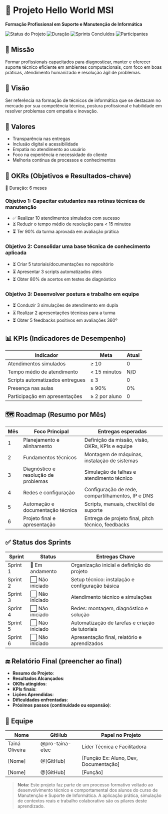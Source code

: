 # 🌟 Projeto Hello World MSI  
**Formação Profissional em Suporte e Manutenção de Informática**

![Status do Projeto](https://img.shields.io/badge/status-em%20andamento-yellow)
![Duração](https://img.shields.io/badge/duração-6%20meses-blue)
![Sprints Concluídos](https://img.shields.io/badge/sprints-1%20%2F%206-lightgrey)
![Participantes](https://img.shields.io/badge/participantes-3-blueviolet)

## 🧭 Missão
Formar profissionais capacitados para diagnosticar, manter e oferecer suporte técnico eficiente em ambientes computacionais, com foco em boas práticas, atendimento humanizado e resolução ágil de problemas.

## 🔭 Visão
Ser referência na formação de técnicos de informática que se destacam no mercado por sua competência técnica, postura profissional e habilidade em resolver problemas com empatia e inovação.

## 🧱 Valores
- Transparência nas entregas  
- Inclusão digital e acessibilidade  
- Empatia no atendimento ao usuário  
- Foco na experiência e necessidade do cliente  
- Melhoria contínua de processos e conhecimentos

## 🎯 OKRs (Objetivos e Resultados-chave)
📅 Duração: 6 meses

### Objetivo 1: Capacitar estudantes nas rotinas técnicas de manutenção
- ✅ Realizar 10 atendimentos simulados com sucesso
- ⏳ Reduzir o tempo médio de resolução para < 15 minutos
- ⏳ Ter 90% da turma aprovada em avaliação prática

### Objetivo 2: Consolidar uma base técnica de conhecimento aplicada
- ⏳ Criar 5 tutoriais/documentações no repositório
- ⏳ Apresentar 3 scripts automatizados úteis
- ⏳ Obter 80% de acertos em testes de diagnóstico

### Objetivo 3: Desenvolver postura e trabalho em equipe
- ⏳ Conduzir 3 simulações de atendimento em dupla
- ⏳ Realizar 2 apresentações técnicas para a turma
- ⏳ Obter 5 feedbacks positivos em avaliações 360º

## 📊 KPIs (Indicadores de Desempenho)

| Indicador                         | Meta             | Atual |
|----------------------------------|------------------|--------|
| Atendimentos simulados           | ≥ 10             | 0      |
| Tempo médio de atendimento       | < 15 minutos     | N/D    |
| Scripts automatizados entregues  | ≥ 3              | 0      |
| Presença nas aulas               | ≥ 90%            | 0%     |
| Participação em apresentações    | ≥ 2 por aluno    | 0      |

## 🗺️ Roadmap (Resumo por Mês)

| Mês | Foco Principal                           | Entregas esperadas                                   |
|-----|-------------------------------------------|------------------------------------------------------|
| 1   | Planejamento e alinhamento                | Definição da missão, visão, OKRs, KPIs e equipe      |
| 2   | Fundamentos técnicos                      | Montagem de máquinas, instalação de sistemas         |
| 3   | Diagnóstico e resolução de problemas      | Simulação de falhas e atendimento técnico            |
| 4   | Redes e configuração                      | Configuração de rede, compartilhamentos, IP e DNS    |
| 5   | Automação e documentação técnica          | Scripts, manuais, checklist de suporte               |
| 6   | Projeto final e apresentação              | Entrega de projeto final, pitch técnico, feedbacks   |

## ✅ Status dos Sprints

| Sprint   | Status        | Entregas Chave                                   |
|----------|---------------|--------------------------------------------------|
| Sprint 1 | 🔄 Em andamento | Organização inicial e definição do projeto       |
| Sprint 2 | ⬜️ Não iniciado | Setup técnico: instalação e configuração básica  |
| Sprint 3 | ⬜️ Não iniciado | Atendimento técnico e simulações                 |
| Sprint 4 | ⬜️ Não iniciado | Redes: montagem, diagnóstico e solução           |
| Sprint 5 | ⬜️ Não iniciado | Automatização de tarefas e criação de tutoriais  |
| Sprint 6 | ⬜️ Não iniciado | Apresentação final, relatório e aprendizados     |

## 🔚 Relatório Final (preencher ao final)

- **Resumo do Projeto**:
- **Resultados Alcançados**:
- **OKRs atingidos**:
- **KPIs finais**:
- **Lições Aprendidas**:
- **Dificuldades enfrentadas**:
- **Próximos passos (continuidade ou expansão)**:

## 👥 Equipe

| Nome          | GitHub            | Papel no Projeto                    |
|---------------|-------------------|-------------------------------------|
| Tainá Oliveira| @pro-taina-etec | Líder Técnica e Facilitadora        |
| [Nome]        | @[GitHub]         | [Função Ex: Aluno, Dev, Documentação] |
| [Nome]        | @[GitHub]         | [Função]                            |

> **Nota:** Este projeto faz parte de um processo formativo voltado ao desenvolvimento técnico e comportamental dos alunos do curso de Manutenção e Suporte de Informática. A aplicação prática, simulação de contextos reais e trabalho colaborativo são os pilares deste aprendizado.
